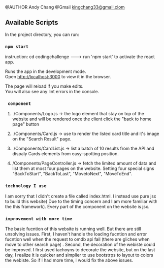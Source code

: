 @AUTHOR Andy Chang
@Gmail kingchang33@gmail.clom

## Available Scripts

In the project directory, you can run:

### `npm start`
instruction:
cd codingchallenge ---> run 'npm start' to activate the react app.

Runs the app in the development mode.<br />
Open [http://localhost:3000](http://localhost:3000) to view it in the browser.

The page will reload if you make edits.<br />
You will also see any lint errors in the console.

### ` component`
1. ./Components/Logo.js -> the logo element that stay on top of the website and will be rendered once the client click the "back to home page" button

2. ./Components/Card.js -> use to render the listed card title and it's image on the "Search Result" page.

3. ./Components/CardList.js -> list a batch of 10 results from the API and dispaly Cards elements from easy-spotting position.

4. /Components/PageController.js -> fetch the limited amount of data and list them at most four pages on the website. Setting four special signs "BackToStart", "BackToLast", "MovetoNext", "MoveToEnd".


### `technology I use`
I am sorry that I didn't create a file called index.html. I instead use pure jsx to build this website( Due to the timing concern and I am more familiar with the this framework). Every part of the component on the website is jsx.

### `improvement with more time`
The basic fucntion of this website is running well. But there are still unsolving issues. First, I haven't handle the loading fucntion and error fucntion well when the request to omdb api fail (there are gliches when move to other search page) . Second, the decoration of the webiste could be improved. I first used tachoyns to decorate the website, but on the last day, I realize it is quicker and simplier to use bootstrps to layout to colors the webiste. So if I had more time, I would fix the above issues.

